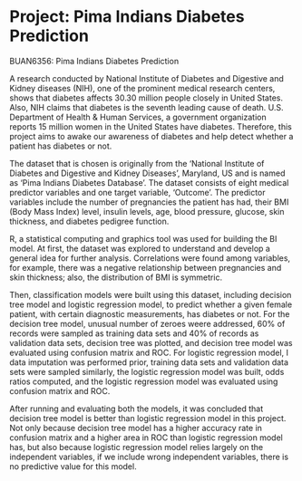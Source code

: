 # Project: Pima Indians Diabetes Prediction 
BUAN6356: Pima Indians Diabetes Prediction

A research conducted by National Institute of Diabetes and Digestive and Kidney diseases (NIH), one of the prominent medical research centers, shows that diabetes affects 30.30 million people closely in United States. Also, NIH claims that diabetes is the seventh leading cause of death. U.S. Department of Health & Human Services, a government organization reports 15 million women in the United States have diabetes. Therefore, this project aims to awake our awareness of diabetes and help detect whether a patient has diabetes or not.

The dataset that is chosen is originally from the ‘National Institute of Diabetes and Digestive and Kidney Diseases’, Maryland, US and is named as ‘Pima Indians Diabetes Database’. The dataset consists of eight medical predictor variables and one target variable, ‘Outcome’. The predictor variables include the number of pregnancies the patient has had, their BMI (Body Mass Index) level, insulin levels, age, blood pressure, glucose, skin thickness, and diabetes pedigree function.

R, a statistical computing and graphics tool was used for building the BI model. At first, the dataset was explored to understand and develop a general idea for further analysis. Correlations were found among variables, for example, there was a negative relationship between pregnancies and skin thickness; also, the distribution of BMI is symmetric.

Then, classification models were built using this dataset, including decision tree model and logistic regression model, to predict whether a given female patient, with certain diagnostic measurements, has diabetes or not. For the decision tree model, unusual number of zeroes weere addressed, 60% of records were sampled as training data sets and 40% of records as validation data sets, decision tree was plotted, and decision tree model was evaluated using confusion matrix and ROC. For logistic regression model, I data imputation was performed prior, training data sets and validation data sets were sampled similarly, the logistic regression model was built, odds ratios computed, and the logistic regression model was evaluated using confusion matrix and ROC.

After running and evaluating both the models, it was concluded that decision tree model is better than logistic regression model in this project. Not only because decision tree model has a higher accuracy rate in confusion matrix and a higher area in ROC than logistic regression model has, but also because logistic regression model relies largely on the independent variables, if we include wrong independent variables, there is no predictive value for this model.
